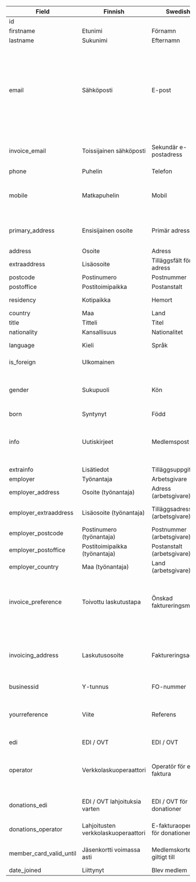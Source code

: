 Field | Finnish | Swedish | English | Type | Format | Example | Notes
-- | -- | -- | -- | -- | -- | -- | --
id |  |  |  | Integer | Unique | 123 |
firstname | Etunimi | Förnamn | First name | Text |   |   |  
lastname | Sukunimi | Efternamn | Last name | Text |   |   | Required.
email | Sähköposti | E-post | Email | Text |   |   | Unique email address. Used for logging in. If the email already exists in the system, this value is automatically moved to invoice_email
invoice_email | Toissijainen sähköposti | Sekundär e-postadress | Secondary email | Text |   |   | Only fill in if different from default email.
phone | Puhelin | Telefon | Phone | Text |   |   |  
mobile | Matkapuhelin | Mobil | Mobile | Text |   | '+358441234567' | Any format is allowed. For sending SMS, use E.164 format
primary_address | Ensisijainen osoite | Primär adress | Primary address | Text | home, employer |   | Address to be printed on stickers and letters.
address | Osoite | Adress | Address | Text |   |   |  
extraaddress | Lisäosoite | Tilläggsfält för adress | Extra address | Text | 'PB 123' |   |  
postcode | Postinumero | Postnummer | Post code | Text |   |   |  
postoffice | Postitoimipaikka | Postanstalt | Post office | Text |   |   |  
residency | Kotipaikka | Hemort | Residency | Text |   |   | If other than postoffice
country | Maa | Land | Country | Text |   | 'USA' |  
title | Titteli | Titel | Title | Text |   |   |  
nationality | Kansallisuus | Nationalitet | Nationality | Text |   |   |  
language | Kieli | Språk | Language | Text | `fi-FI`, `sv-SE`, `en-GB` |   |  
is_foreign | Ulkomainen |  |  | Boolean | 0=no, 1=yes | 1 |  
gender | Sukupuoli | Kön | Gender | Integer | 1 = male, 2 = female, 3 = other, 4 = prefer not to say |   |  
born | Syntynyt | Född | Born | Date | dd.mm.yyyy | '31.12.1979' |  
info | Uutiskirjeet | Medlemspost | Newsletters | Integer | 1 = email, 2 = email and paper, 3 = no newsletter, 4 = paper | 1 |  
extrainfo | Lisätiedot | Tilläggsuppgifter | Extra info | Text |   |   |  
employer | Työnantaja | Arbetsgivare | Employer | Text |   |   |  
employer_address | Osoite (työnantaja) | Adress (arbetsgivare) | Address (employer) | Text |   |   |  
employer_extraaddress | Lisäosoite (työnantaja) | Tilläggsadress (arbetsgivare) | Extra address (employer) | Text |   |   |  
employer_postcode | Postinumero (työnantaja) | Postnummer (arbetsgivare) | Postcode (employer) | Text |   |   |  
employer_postoffice | Postitoimipaikka (työnantaja) | Postanstalt (arbetsgivare) | Post office (employer) | Text |   |   |  
employer_country | Maa (työnantaja) | Land (arbetsgivare) | Country (employer) | Text |   |   |  
invoice_preference | Toivottu laskutustapa | Önskad faktureringsmetod | Invoice preference | Integer | 1 = email, 2 = paper, 3 = e-invoice |   | To set as 1, email or invoice_email must be set. Automatically set to 3 if edi is set.
invoicing_address | Laskutusosoite | Faktureringsadress | Invoicing address | Text | Full address, please use line breaks (Alt + Enter or Cmd + Enter) | Yritys OyEsimerkkitie 533101 TAMPERE | Replaces both recipient's name and address on invoices.
businessid | Y-tunnus | FO-nummer | Business ID | Text |   |   |  
yourreference | Viite | Referens | Reference | Text |   |   | Printed as 'Your reference' on invoices sent to this person.
edi | EDI / OVT | EDI / OVT | EDI / OVT | Text |   |   |  
operator | Verkkolaskuoperaattori | Operatör för e-faktura | E-invoice operator | Text | Operator must be 6 to 15 characters with no spaces. | 'DABAFIHH' or '003710948874' |  
donations_edi | EDI / OVT lahjoituksia varten | EDI / OVT för donationer | EDI / OVT for donations | Text |   |   |  
donations_operator | Lahjoitusten verkkolaskuoperaattori | E-fakturaoperatör för donationer | E-invoice operator for donations | Text |   |   |  
member_card_valid_until | Jäsenkortti voimassa asti | Medlemskortet är giltigt till | Membership card valid until | Text | dd.mm.yyyy | '31.12.2035' |  
date_joined | Liittynyt | Blev medlem | Joined | Text | dd.mm.yyyy | '15.06.2023' |  
